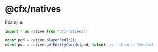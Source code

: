 # @cfx/natives

Example:
```ts
import * as native from "cfx-natives";

const ped = native.playerPedId();
const pos = native.getEntityCoords(ped, false); // return as Vector3
```